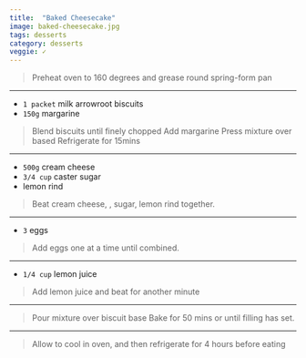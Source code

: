 ```yaml
---
title:  "Baked Cheesecake"
image: baked-cheesecake.jpg
tags: desserts
category: desserts
veggie: ✓
---
```


> Preheat oven to 160 degrees and grease round spring-form pan

---

* `1 packet` milk arrowroot biscuits
* `150g` margarine

> Blend biscuits until finely chopped
> Add margarine
> Press mixture over based
> Refrigerate for 15mins

---


* `500g` cream cheese
* `3/4 cup` caster sugar
* lemon rind

> Beat cream cheese, , sugar, lemon rind together. 

---

* `3` eggs

> Add eggs one at a time until combined. 

---

* `1/4 cup` lemon juice

> Add lemon juice and beat for another minute

--- 

> Pour mixture over biscuit base
> Bake for 50 mins or until filling has set. 

---

> Allow to cool in oven, and then refrigerate for 4 hours before eating
